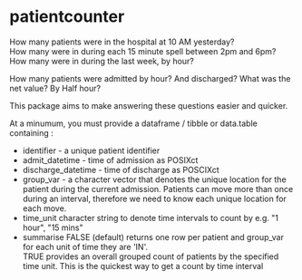 # patientcounter
How many patients were in the hospital at 10 AM yesterday?  
How many were in during each 15 minute spell between 2pm and 6pm?  
How many were in during the last week, by hour?

How many patients were admitted by hour? And discharged? What was the net value? By Half hour?


This package aims to make answering these questions easier and quicker.

At a minumum, you must provide a dataframe / tibble or data.table containing : 

- identifier - a unique patient identifier
- admit_datetime - time of admission as POSIXct 
- discharge_datetime - time of discharge as POSCIXct
- group_var -  a character vector that denotes the unique location for the patient during the current admission. 
Patients can move more than once during an interval, therefore we need to know each unique location for each move. 
- time_unit character string to denote time intervals to count by e.g. "1 hour", "15 mins"
- summarise FALSE (default) returns one row per patient and group_var for each unit of time they are 'IN'.  
TRUE provides an overall grouped count of patients by the specified time unit. This is the quickest way to get a count by time interval


